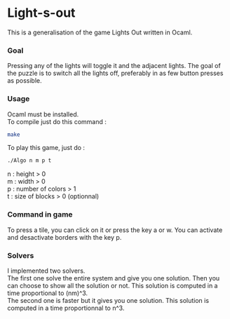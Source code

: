# Light-s-out
This is a generalisation of the game Lights Out written in Ocaml.

### Goal
Pressing any of the lights will toggle it and the adjacent lights. 
The goal of the puzzle is to switch all the lights off, preferably in as few button presses as possible.

### Usage

Ocaml must be installed.  
To compile just do this command :

```bash
make
```

To play this game, just do :

```bash
./Algo n m p t
```

n : height > 0  
m : width > 0  
p : number of colors > 1  
t : size of blocks > 0 (optionnal)  

### Command in game

To press a tile, you can click on it or press the key a or w.
You can activate and desactivate borders with the key p.


### Solvers

I implemented two solvers.  
The first one solve the entire system and give you one solution. Then you can choose to show all the solution or not. 
This solution is computed in a time proportional to (nm)^3.  
The second one is faster but it gives you one solution. This solution is computed in a time proportionnal to n^3.
